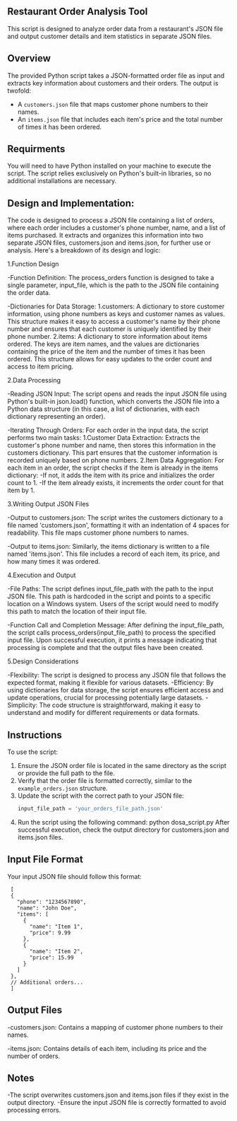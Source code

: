 ## Restaurant Order Analysis Tool

This script is designed to analyze order data from a restaurant's JSON file and output customer details and item statistics in separate JSON files.

## Overview

The provided Python script takes a JSON-formatted order file as input and extracts key information about customers and their orders. The output is twofold:

- A `customers.json` file that maps customer phone numbers to their names.
- An `items.json` file that includes each item's price and the total number of times it has been ordered.

## Requirments

You will need to have Python installed on your machine to execute the script. The script relies exclusively on Python's built-in libraries, so no additional installations are necessary.

## Design and Implementation: 

The code is designed to process a JSON file containing a list of orders, where each order includes a customer's phone number, name, and a list of items purchased. It extracts and organizes this information into two separate JSON files, customers.json and items.json, for further use or analysis. Here's a breakdown of its design and logic:

1.Function Design 

-Function Definition: The process_orders function is designed to take a single parameter, input_file, which is the path to the JSON file containing the order data.

-Dictionaries for Data Storage:
  1.customers: A dictionary to store customer information, using phone numbers as keys and customer names as values. This structure makes it easy to access a customer's name by their phone number and ensures that each 
  customer is uniquely identified by their phone number.
  2.items: A dictionary to store information about items ordered. The keys are item names, and the values are dictionaries containing the price of the item and the number of times it has been ordered. This structure 
  allows for easy updates to the order count and access to item pricing.

2.Data Processing

-Reading JSON Input: The script opens and reads the input JSON file using Python's built-in json.load() function, which converts the JSON file into a Python data structure (in this case, a list of dictionaries, with each dictionary representing an order).

-Iterating Through Orders: For each order in the input data, the script performs two main tasks:
   1.Customer Data Extraction: Extracts the customer's phone number and name, then stores this information in the customers dictionary. This part ensures that the customer information is recorded uniquely based on phone 
   numbers.
   2.Item Data Aggregation: For each item in an order, the script checks if the item is already in the items dictionary:
     -If not, it adds the item with its price and initializes the order count to 1.
     -If the item already exists, it increments the order count for that item by 1.

3.Writing Output JSON Files

-Output to customers.json: The script writes the customers dictionary to a file named 'customers.json', formatting it with an indentation of 4 spaces for readability. This file maps customer phone numbers to names.

-Output to items.json: Similarly, the items dictionary is written to a file named 'items.json'. This file includes a record of each item, its price, and how many times it was ordered.

4.Execution and Output

-File Paths: The script defines input_file_path with the path to the input JSON file. This path is hardcoded in the script and points to a specific location on a Windows system. Users of the script would need to modify 
 this path to match the location of their input file.

-Function Call and Completion Message: After defining the input_file_path, the script calls process_orders(input_file_path) to process the specified input file. Upon successful execution, it prints a message indicating 
 that processing is complete and that the output files have been created.

5.Design Considerations

-Flexibility: The script is designed to process any JSON file that follows the expected format, making it flexible for various datasets.
-Efficiency: By using dictionaries for data storage, the script ensures efficient access and update operations, crucial for processing potentially large datasets.
-Simplicity: The code structure is straightforward, making it easy to understand and modify for different requirements or data formats.
## Instructions

To use the script:

1. Ensure the JSON order file is located in the same directory as the script or provide the full path to the file.
2. Verify that the order file is formatted correctly, similar to the `example_orders.json` structure.
3. Update the script with the correct path to your JSON file:
   ```python
   input_file_path = 'your_orders_file_path.json'
4. Run the script using the following command:
   python dosa_script.py
   After successful execution, check the output directory for customers.json and items.json files.
## Input File Format
Your input JSON file should follow this format:

     
     [
     {
       "phone": "1234567890",
       "name": "John Doe",
       "items": [
         {
           "name": "Item 1",
           "price": 9.99
         },
         {
           "name": "Item 2",
           "price": 15.99
         }
       ]
     },
     // Additional orders...
     ]

## Output Files

-customers.json: Contains a mapping of customer phone numbers to their names.

-items.json: Contains details of each item, including its price and the number of orders.
## Notes

-The script overwrites customers.json and items.json files if they exist in the output directory.
-Ensure the input JSON file is correctly formatted to avoid processing errors.
   
     

